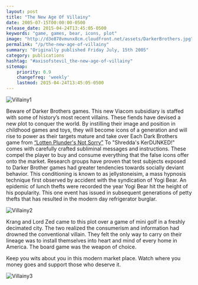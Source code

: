 ```yaml
---
layout: post
title: "The New Age Of Villainy"
date: 2005-07-15T00:00:00-0500
release_date: 2015-04-24T13:45:05-0500
keywords: "game, games, bear, icons, plot"
image: "http://d3e878vmunx8cm.cloudfront.net/assets/DarkerBrothers.jpg"
permalink: "/p/the-new-age-of-villainy"
summary: "Originally published Friday July, 15th 2005"
category: publications
hashtag: "#axisofstevil_the-new-age-of-villainy"
sitemap:
    priority: 0.9
    changefreq: 'weekly'
    lastmod: 2015-04-24T13:45:05-0500
---
```


[id_1]: http://d3e878vmunx8cm.cloudfront.net/assets/DarkerBrothers.jpg "Villainy1"[id_2]: http://d3e878vmunx8cm.cloudfront.net/assets/drclaweegelarge.jpg "Villainy2"[id_3]: http://d3e878vmunx8cm.cloudfront.net/assets/kerdunkdlarge.jpg "Villainy3"
![Villainy1][id_1]

Beware of Darker Brothers games. This new Viacom subsidiary is staffed with some of history’s most recent villains. These fiends have devised a new plot to conquer the world. By instilling their image and position in childhood games and toys, they will become icons of a generation and will rise to power as their targets mature and take over
Each Dark Brothers game from [“Lotten Plunder's Not Sorry”](http://d3e878vmunx8cm.cloudfront.net/assets/tvcap100843.gif "“Lotten Plunder's Not Sorry”") To "Shredda's KerDUNKED!" comes with carefully crafted subliminal messages and instructions. These compel the player to buy and consume everything that the false icons offer onto the market. Research groups have proven that test subjects exposed to Darker Brother games had greater tendencies towards socially deviant behavior. This conditioning is known to as jellystoneisim, a mass hypnosis technique first observed by accident with the syndication of Yogi Bear. An epidemic of lunch thefts were recorded the year Yogi Bear hit the height of his popularity. This one event has issued in subsequent generations of petty thefts that has resulted in the modern day refrigerator burglar.

![Villainy2][id_2]

Krang and Lord Zed came to this plot over a game of mini golf in a freshly decimated city. The two realized the consumerism and information had drowned the conventional villain. They felt the only way to carry on their lineage was to install themselves into heart and mind of every home in America. The board game was the weapon of choice.

Keep you wits about you in this modern market place. Watch where you money goes and support those who deserve it.

![Villainy3][id_3]
